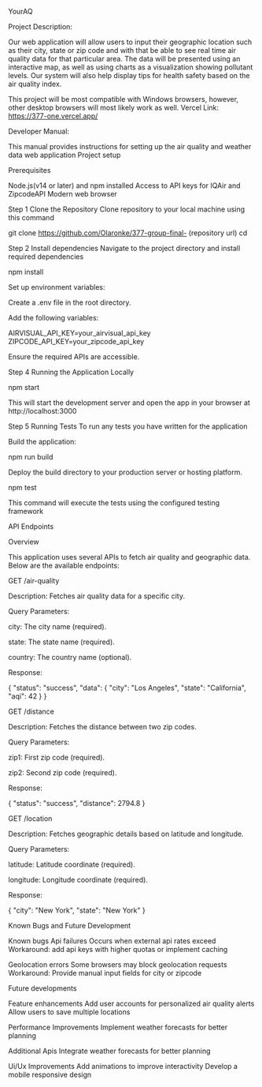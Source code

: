 YourAQ

Project Description:

Our web application will allow users to input their geographic location such as their city, state or zip code and with that be able to see real time air quality data for that particular area. The data will be presented using an interactive map, as well as using charts as a visualization showing pollutant levels. Our system will also help display tips for health safety based on the air quality index.

This project will be most compatible with Windows browsers, however, other desktop browsers will most likely work as well.
Vercel Link: https://377-one.vercel.app/

Developer Manual:

This manual provides instructions for setting up the air quality and weather data web application
Project setup 

Prerequisites

Node.js(v14 or later) and npm installed
Access to API keys for IQAir and ZipcodeAPI
Modern web browser 

Step 1 Clone the Repository 
Clone repository to your local machine using this command
 
git clone https://github.com/Olaronke/377-group-final-  (repository url)
cd <repository-name>

Step 2 Install dependencies 
Navigate to the project directory and install required dependencies 

npm install

Set up environment variables:

Create a .env file in the root directory.

Add the following variables:

AIRVISUAL_API_KEY=your_airvisual_api_key
ZIPCODE_API_KEY=your_zipcode_api_key

Ensure the required APIs are accessible.

Step 4 Running the Application Locally 

npm start 

This will start the development server and open the app in your browser at http://localhost:3000

Step 5 Running Tests 
To run any tests you have written for the application 

Build the application:

npm run build

Deploy the build directory to your production server or hosting platform.

npm test

This command will execute the tests using the configured testing framework 


API Endpoints

Overview

This application uses several APIs to fetch air quality and geographic data. Below are the available endpoints:

GET /air-quality

Description: Fetches air quality data for a specific city.

Query Parameters:

city: The city name (required).

state: The state name (required).

country: The country name (optional).

Response:

{
  "status": "success",
  "data": {
    "city": "Los Angeles",
    "state": "California",
    "aqi": 42
  }
}

GET /distance

Description: Fetches the distance between two zip codes.

Query Parameters:

zip1: First zip code (required).

zip2: Second zip code (required).

Response:

{
  "status": "success",
  "distance": 2794.8
}

GET /location

Description: Fetches geographic details based on latitude and longitude.

Query Parameters:

latitude: Latitude coordinate (required).

longitude: Longitude coordinate (required).

Response:

{
  "city": "New York",
  "state": "New York"
}

Known Bugs and Future Development

Known bugs 
Api failures
Occurs when external api rates exceed
Workaround: add api keys with higher quotas or implement caching 

Geolocation errors 
Some browsers may block geolocation requests 
Workaround: Provide manual input fields for city or zipcode 

Future developments 

Feature enhancements 
Add user accounts for personalized air quality alerts 
Allow users to save multiple locations 

Performance Improvements 
Implement weather forecasts for better planning  

Additional Apis
Integrate weather forecasts for better planning 

Ui/Ux Improvements 
Add animations to improve interactivity 
Develop a mobile responsive design 
